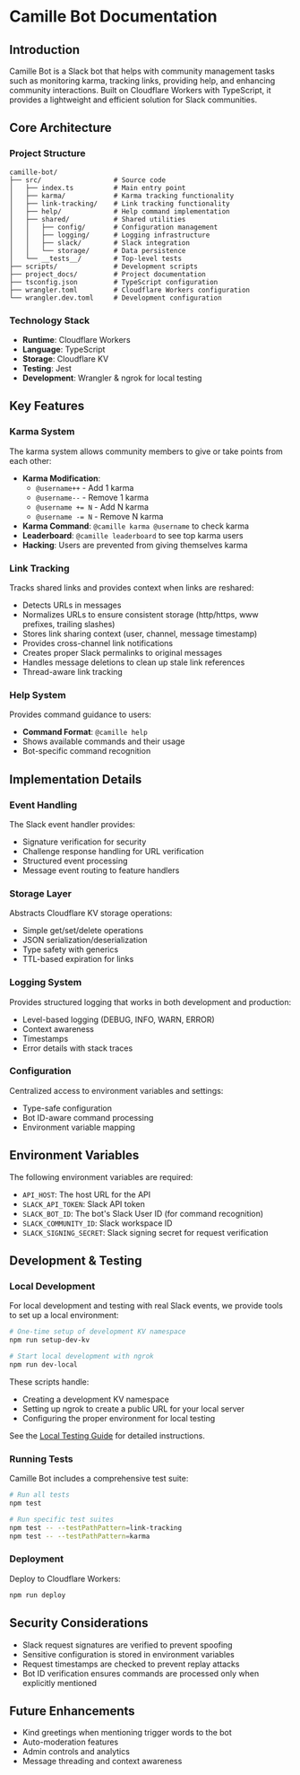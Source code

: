 # Camille Bot Documentation

## Introduction
Camille Bot is a Slack bot that helps with community management tasks such as monitoring karma, tracking links, providing help, and enhancing community interactions. Built on Cloudflare Workers with TypeScript, it provides a lightweight and efficient solution for Slack communities.

## Core Architecture

### Project Structure
```
camille-bot/
├── src/                  # Source code
│   ├── index.ts          # Main entry point
│   ├── karma/            # Karma tracking functionality
│   ├── link-tracking/    # Link tracking functionality
│   ├── help/             # Help command implementation
│   ├── shared/           # Shared utilities
│   │   ├── config/       # Configuration management
│   │   ├── logging/      # Logging infrastructure
│   │   ├── slack/        # Slack integration
│   │   └── storage/      # Data persistence
│   └── __tests__/        # Top-level tests
├── scripts/              # Development scripts
├── project_docs/         # Project documentation
├── tsconfig.json         # TypeScript configuration
├── wrangler.toml         # Cloudflare Workers configuration
└── wrangler.dev.toml     # Development configuration
```

### Technology Stack
- **Runtime**: Cloudflare Workers
- **Language**: TypeScript
- **Storage**: Cloudflare KV
- **Testing**: Jest
- **Development**: Wrangler & ngrok for local testing

## Key Features

### Karma System
The karma system allows community members to give or take points from each other:

- **Karma Modification**: 
  - `@username++` - Add 1 karma
  - `@username--` - Remove 1 karma
  - `@username += N` - Add N karma
  - `@username -= N` - Remove N karma
- **Karma Command**: `@camille karma @username` to check karma
- **Leaderboard**: `@camille leaderboard` to see top karma users
- **Hacking**: Users are prevented from giving themselves karma

### Link Tracking
Tracks shared links and provides context when links are reshared:

- Detects URLs in messages
- Normalizes URLs to ensure consistent storage (http/https, www prefixes, trailing slashes)
- Stores link sharing context (user, channel, message timestamp)
- Provides cross-channel link notifications
- Creates proper Slack permalinks to original messages
- Handles message deletions to clean up stale link references
- Thread-aware link tracking

### Help System
Provides command guidance to users:

- **Command Format**: `@camille help` 
- Shows available commands and their usage
- Bot-specific command recognition

## Implementation Details

### Event Handling
The Slack event handler provides:
- Signature verification for security
- Challenge response handling for URL verification
- Structured event processing
- Message event routing to feature handlers

### Storage Layer
Abstracts Cloudflare KV storage operations:
- Simple get/set/delete operations
- JSON serialization/deserialization
- Type safety with generics
- TTL-based expiration for links

### Logging System
Provides structured logging that works in both development and production:
- Level-based logging (DEBUG, INFO, WARN, ERROR)
- Context awareness
- Timestamps
- Error details with stack traces

### Configuration
Centralized access to environment variables and settings:
- Type-safe configuration
- Bot ID-aware command processing
- Environment variable mapping

## Environment Variables
The following environment variables are required:
- `API_HOST`: The host URL for the API
- `SLACK_API_TOKEN`: Slack API token
- `SLACK_BOT_ID`: The bot's Slack User ID (for command recognition)
- `SLACK_COMMUNITY_ID`: Slack workspace ID
- `SLACK_SIGNING_SECRET`: Slack signing secret for request verification

## Development & Testing

### Local Development
For local development and testing with real Slack events, we provide tools to set up a local environment:

```bash
# One-time setup of development KV namespace
npm run setup-dev-kv

# Start local development with ngrok
npm run dev-local
```

These scripts handle:
- Creating a development KV namespace
- Setting up ngrok to create a public URL for your local server
- Configuring the proper environment for local testing

See the [Local Testing Guide](./local_testing.md) for detailed instructions.

### Running Tests
Camille Bot includes a comprehensive test suite:

```bash
# Run all tests
npm test

# Run specific test suites
npm test -- --testPathPattern=link-tracking
npm test -- --testPathPattern=karma
```

### Deployment
Deploy to Cloudflare Workers:

```bash
npm run deploy
```

## Security Considerations
- Slack request signatures are verified to prevent spoofing
- Sensitive configuration is stored in environment variables
- Request timestamps are checked to prevent replay attacks
- Bot ID verification ensures commands are processed only when explicitly mentioned

## Future Enhancements
- Kind greetings when mentioning trigger words to the bot
- Auto-moderation features
- Admin controls and analytics
- Message threading and context awareness
